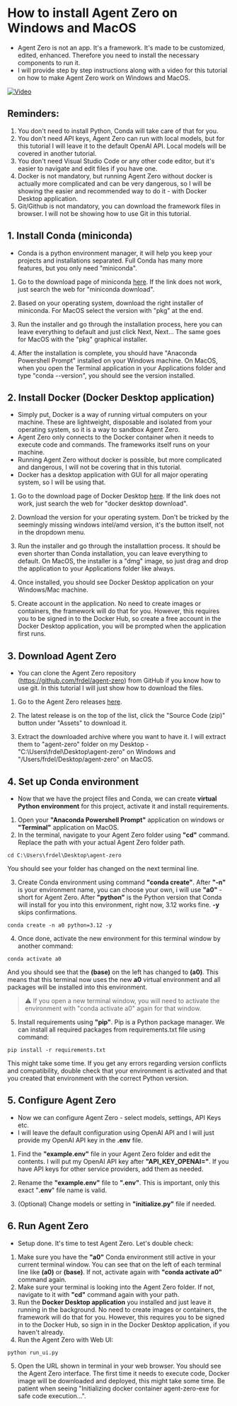 # How to install Agent Zero on Windows and MacOS

- Agent Zero is not an app. It's a framework. It's made to be customized, edited, enhanced. Therefore you need to install the necessary components to run it.
- I will provide step by step instructions along with a video for this tutorial on how to make Agent Zero work on Windows and MacOS.

[![Video](thumb_play.png)](https://youtu.be/8H7mFsvxKYQ)

## Reminders:

1. You don't need to install Python, Conda will take care of that for you.
2. You don't need API keys, Agent Zero can run with local models, but for this tutorial I will leave it to the default OpenAI API. Local models will be covered in another tutorial.
3. You don't need Visual Studio Code or any other code editor, but it's easier to navigate and edit files if you have one.
4. Docker is not mandatory, but running Agent Zero without docker is actually more complicated and can be very dangerous, so I will be showing the easier and recommended way to do it - with Docker Desktop application.
5. Git/Github is not mandatory, you can download the framework files in browser. I will not be showing how to use Git in this tutorial.

## 1. Install Conda (miniconda)

- Conda is a python environment manager, it will help you keep your projects and installations separated. Full Conda has many more features, but you only need "miniconda".

1. Go to the download page of miniconda [here](https://docs.anaconda.com/miniconda/#miniconda-latest-installer-links). If the link does not work, just search the web for "miniconda download".
2. Based on your operating system, download the right installer of miniconda. For MacOS select the version with "pkg" at the end.

3. Run the installer and go through the installation process, here you can leave everything to default and just click Next, Next... The same goes for MacOS with the "pkg" graphical installer.

4. After the installation is complete, you should have "Anaconda Powershell Prompt" installed on your Windows machine. On MacOS, when you open the Terminal application in your Applications folder and type "conda --version", you should see the version installed.

## 2. Install Docker (Docker Desktop application)

- Simply put, Docker is a way of running virtual computers on your machine. These are lightweight, disposable and isolated from your operating system, so it is a way to sandbox Agent Zero.
- Agent Zero only connects to the Docker container when it needs to execute code and commands. The frameworks itself runs on your machine.
- Running Agent Zero without docker is possible, but more complicated and dangerous, I will not be covering that in this tutorial.
- Docker has a desktop application with GUI for all major operating system, so I will be using that.

1. Go to the download page of Docker Desktop [here](https://www.docker.com/products/docker-desktop/). If the link does not work, just search the web for "docker desktop download".
2. Download the version for your operating system. Don't be tricked by the seemingly missing windows intel/amd version, it's the button itself, not in the dropdown menu.

3. Run the installer and go through the installattion process. It should be even shorter than Conda installation, you can leave everything to default. On MacOS, the installer is a "dmg" image, so just drag and drop the application to your Applications folder like always.

4. Once installed, you should see Docker Desktop application on your Windows/Mac machine.

5. Create account in the application. No need to create images or containers, the framework will do that for you. However, this requires you to be signed in to the Docker Hub, so create a free account in the Docker Desktop application, you will be prompted when the application first runs.

## 3. Download Agent Zero

- You can clone the Agent Zero repository (https://github.com/frdel/agent-zero) from GitHub if you know how to use git. In this tutorial I will just show how to download the files.

1. Go to the Agent Zero releases [here](https://github.com/frdel/agent-zero/releases).
2. The latest release is on the top of the list, click the "Source Code (zip)" button under "Assets" to download it.

3. Extract the downloaded archive where you want to have it. I will extract them to "agent-zero" folder on my Desktop - "C:\Users\frdel\Desktop\agent-zero" on Windows and "/Users/frdel/Desktop/agent-zero" on MacOS.

## 4. Set up Conda environment

- Now that we have the project files and Conda, we can create **virtual Python environment** for this project, activate it and install requirements.

1. Open your **"Anaconda Powershell Prompt"** application on windows or **"Terminal"** application on MacOS.
2. In the terminal, navigate to your Agent Zero folder using **"cd"** command. Replace the path with your actual Agent Zero folder path.

```
cd C:\Users\frdel\Desktop\agent-zero
```

You should see your folder has changed on the next terminal line.

3. Create Conda environment using command **"conda create"**. After **"-n"** is your environment name, you can choose your own, i will use **"a0"** - short for Agent Zero. After **"python"** is the Python version that Conda will install for you into this environment, right now, 3.12 works fine. **-y** skips confirmations.

```
conda create -n a0 python=3.12 -y
```

4. Once done, activate the new environment for this terminal window by another command:

```
conda activate a0
```

And you should see that the **(base)** on the left has changed to **(a0)**. This means that this terminal now uses the new **a0** virtual environment and all packages will be installed into this environment.

> ⚠️ If you open a new terminal window, you will need to activate the environment with "conda activate a0" again for that window.

5. Install requirements using **"pip"**. Pip is a Python package manager. We can install all required packages from requirements.txt file using command:

```
pip install -r requirements.txt
```

This might take some time. If you get any errors regarding version conflicts and compatibility, double check that your environment is activated and that you created that environment with the correct Python version.

## 5. Configure Agent Zero

- Now we can configure Agent Zero - select models, settings, API Keys etc.
- I will leave the default configuration using OpenAI API and I will just provide my OpenAI API key in the **.env** file.

1. Find the **"example.env"** file in your Agent Zero folder and edit the contents. I will put my OpenAI API key after **"API_KEY_OPENAI="**. If you have API keys for other service providers, add them as needed.
2. Rename the **"example.env"** file to **".env"**. This is important, only this exact "**.env**" file name is valid.

3. (Optional) Change models or setting in **"initialize.py"** file if needed.

## 6. Run Agent Zero

- Setup done. It's time to test Agent Zero. Let's double check:

1. Make sure you have the **"a0"** Conda environment still active in your current terminal window. You can see that on the left of each terminal line like **(a0)** or **(base)**. If not, activate again with **"conda activate a0"** command again.
2. Make sure your terminal is looking into the Agent Zero folder. If not, navigate to it with **"cd"** command again with your path.
3. Run the **Docker Desktop application** you installed and just leave it running in the background. No need to create images or containers, the framework will do that for you. However, this requires you to be signed in to the Docker Hub, so sign in in the Docker Desktop application, if you haven't already.
4. Run the Agent Zero with Web UI:

```
python run_ui.py
```

5. Open the URL shown in terminal in your web browser. You should see the Agent Zero interface. The first time it needs to execute code, Docker image will be downloaded and deployed, this might take some time. Be patient when seeing "Initializing docker container agent-zero-exe for safe code execution...".
